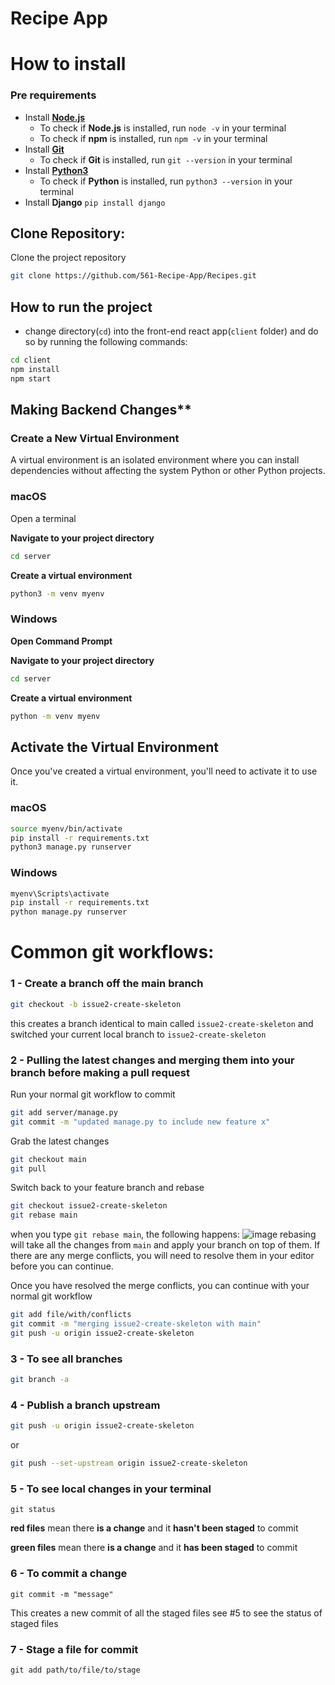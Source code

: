 
# Recipe App
# How to install
### Pre requirements
- Install [**Node.js**](https://nodejs.org/en/download/)
    - To check if **Node.js** is installed, run `node -v` in your terminal
    - To check if **npm** is installed, run `npm -v` in your terminal
- Install [**Git**](https://git-scm.com/downloads)
    - To check if **Git** is installed, run `git --version` in your terminal
- Install [**Python3**](https://www.python.org/downloads/)
    - To check if **Python** is installed, run `python3 --version` in your terminal
- Install **Django** `pip install django`
## Clone Repository: 
Clone the project repository
```bash
git clone https://github.com/561-Recipe-App/Recipes.git
```

## How to run the project
- change directory(`cd`) into the front-end react app(`client` folder) and do so by running the following commands:
```bash
cd client
npm install
npm start
```
## Making Backend Changes**
### Create a New Virtual Environment

A virtual environment is an isolated environment where you can install dependencies without affecting the system Python or other Python projects.

### macOS

Open a terminal

**Navigate to your project directory**
```bash
cd server
```

**Create a virtual environment**
```bash
python3 -m venv myenv
```

### Windows

**Open Command Prompt**

**Navigate to your project directory**
```cmd
cd server
```

**Create a virtual environment**
```cmd
python -m venv myenv
```

## Activate the Virtual Environment

Once you've created a virtual environment, you'll need to activate it to use it.

### macOS
```bash
source myenv/bin/activate
pip install -r requirements.txt
python3 manage.py runserver
```
### Windows
```cmd
myenv\Scripts\activate
pip install -r requirements.txt
python manage.py runserver
```


# Common git workflows:

### 1 - Create a branch off the main branch
```bash
git checkout -b issue2-create-skeleton
```    
this creates a branch identical to main called `issue2-create-skeleton` and switched your current local branch to `issue2-create-skeleton`


### 2 - Pulling the latest changes and merging them into your branch before making a pull request
Run your normal git workflow to commit
```bash
git add server/manage.py 
git commit -m "updated manage.py to include new feature x"
```

Grab the latest changes
```bash
git checkout main
git pull
```

Switch back to your feature branch and rebase

```bash
git checkout issue2-create-skeleton
git rebase main
```
when you type `git rebase main`, the following happens:
![image](https://wac-cdn.atlassian.com/dam/jcr:4e576671-1b7f-43db-afb5-cf8db8df8e4a/01%20What%20is%20git%20rebase.svg?cdnVersion=1234)
rebasing will take all the changes from `main` and apply your branch on top of them. If there are any merge conflicts, you will need to resolve them in your editor before you can continue.
    
Once you have resolved the merge conflicts, you can continue with your normal git workflow
```bash
git add file/with/conflicts 
git commit -m "merging issue2-create-skeleton with main"
git push -u origin issue2-create-skeleton
```
    
### 3 - To see all branches
```bash
git branch -a
```

### 4 - Publish a branch upstream
```bash
git push -u origin issue2-create-skeleton
```

or 

```bash
git push --set-upstream origin issue2-create-skeleton
```

### 5 - To see local changes in your terminal
`git status`

**red files** mean there **is a change** and it **hasn't been staged** to commit

**green files** mean there **is a change** and it **has been staged** to commit

### 6 - To commit a change
`git commit -m "message"`

This creates a new commit of all the staged files see #5 to see the status of staged files

### 7 - Stage a file for commit
`git add path/to/file/to/stage`
